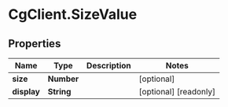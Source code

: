 # CgClient.SizeValue

## Properties

Name | Type | Description | Notes
------------ | ------------- | ------------- | -------------
**size** | **Number** |  | [optional] 
**display** | **String** |  | [optional] [readonly] 


